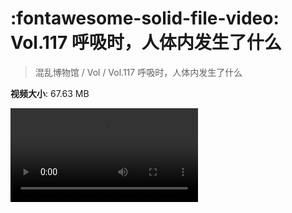 # :fontawesome-solid-file-video: Vol.117 呼吸时，人体内发生了什么

> 混乱博物馆 / Vol / Vol.117 呼吸时，人体内发生了什么

**视频大小**: 67.63 MB

<div class="video"><video src="https://file.hsyhx.top/archive/混乱博物馆/Vol/117.mp4" controls preload>🤔 您的浏览器不支持 video 标签</video></div>